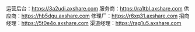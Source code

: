 运营后台：https://3a2udi.axshare.com
服务商：https://ra1tbl.axshare.com
供应商：https://hb5dgu.axshare.com
修理厂：https://r6xq31.axshare.com
招商经理：https://5t0e4o.axshare.com
渠道经理：https://rag1u5.axshare.com